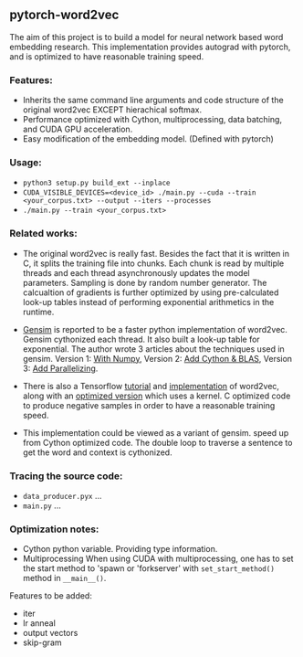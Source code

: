 ## pytorch-word2vec

The aim of this project is to build a model for neural network based word embedding research. This implementation provides autograd with pytorch, and is optimized to have reasonable training speed.

### Features:
- Inherits the same command line arguments and code structure of the original word2vec EXCEPT hierachical softmax. 
- Performance optimized with Cython, multiprocessing, data batching, and CUDA GPU acceleration. 
- Easy modification of the embedding model. (Defined with pytorch) 

### Usage:
- `python3 setup.py build_ext --inplace`
- `CUDA_VISIBLE_DEVICES=<device_id> ./main.py --cuda --train <your_corpus.txt> --output --iters --processes`
- `./main.py --train <your_corpus.txt>`

### Related works:
- The original word2vec is really fast. Besides the fact that it is written in C, it splits the training file into chunks. Each chunk is read by multiple threads and each thread asynchronously updates the model parameters. Sampling is done by random number generator. The calcualtion of gradients is further optimized by using pre-calculated look-up tables instead of performing exponential arithmetics in the runtime. 
- [Gensim](https://radimrehurek.com/gensim/models/word2vec.html) is reported to be a faster python implementation of word2vec. Gensim cythonized each thread. It also built a look-up table for exponential. The author wrote 3 articles about the techniques used in gensim. Version 1: [With Numpy](https://rare-technologies.com/deep-learning-with-word2vec-and-gensim/), Version 2: [Add Cython & BLAS](https://rare-technologies.com/word2vec-in-python-part-two-optimizing/), Version 3: [Add Parallelizing](https://rare-technologies.com/word2vec-in-python-part-two-optimizing/).
- There is also a Tensorflow [tutorial]() and [implementation]() of word2vec, along with an [optimized version]() which uses a kernel. C optimized code to produce negative samples in order to have a reasonable training speed.

- This implementation could be viewed as a variant of gensim. speed up from Cython optimized code. The double loop to traverse a sentence to get the word and context is cythonized. 

### Tracing the source code:
- `data_producer.pyx` ...
- `main.py` ...

### Optimization notes:
- Cython
python variable. Providing type information.
- Multiprocessing
When using CUDA with multiprocessing, one has to set the start method to 'spawn or 'forkserver' with `set_start_method()` method in `__main__()`.


Features to be added:
- iter
- lr anneal
- output vectors
- skip-gram
